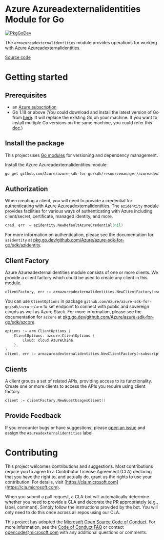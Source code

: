 # Azure Azureadexternalidentities Module for Go

[![PkgGoDev](https://pkg.go.dev/badge/github.com/Azure/azure-sdk-for-go/sdk/resourcemanager/azureadexternalidentities/armazureadexternalidentities)](https://pkg.go.dev/github.com/Azure/azure-sdk-for-go/sdk/resourcemanager/azureadexternalidentities/armazureadexternalidentities)

The `armazureadexternalidentities` module provides operations for working with Azure Azureadexternalidentities.

[Source code](https://github.com/Azure/azure-sdk-for-go/tree/main/sdk/resourcemanager/azureadexternalidentities/armazureadexternalidentities)

# Getting started

## Prerequisites

- an [Azure subscription](https://azure.microsoft.com/free/)
- Go 1.18 or above (You could download and install the latest version of Go from [here](https://go.dev/doc/install). It will replace the existing Go on your machine. If you want to install multiple Go versions on the same machine, you could refer this [doc](https://go.dev/doc/manage-install).)

## Install the package

This project uses [Go modules](https://github.com/golang/go/wiki/Modules) for versioning and dependency management.

Install the Azure Azureadexternalidentities module:

```sh
go get github.com/Azure/azure-sdk-for-go/sdk/resourcemanager/azureadexternalidentities/armazureadexternalidentities
```

## Authorization

When creating a client, you will need to provide a credential for authenticating with Azure Azureadexternalidentities.  The `azidentity` module provides facilities for various ways of authenticating with Azure including client/secret, certificate, managed identity, and more.

```go
cred, err := azidentity.NewDefaultAzureCredential(nil)
```

For more information on authentication, please see the documentation for `azidentity` at [pkg.go.dev/github.com/Azure/azure-sdk-for-go/sdk/azidentity](https://pkg.go.dev/github.com/Azure/azure-sdk-for-go/sdk/azidentity).

## Client Factory

Azure Azureadexternalidentities module consists of one or more clients. We provide a client factory which could be used to create any client in this module.

```go
clientFactory, err := armazureadexternalidentities.NewClientFactory(<subscription ID>, cred, nil)
```

You can use `ClientOptions` in package `github.com/Azure/azure-sdk-for-go/sdk/azcore/arm` to set endpoint to connect with public and sovereign clouds as well as Azure Stack. For more information, please see the documentation for `azcore` at [pkg.go.dev/github.com/Azure/azure-sdk-for-go/sdk/azcore](https://pkg.go.dev/github.com/Azure/azure-sdk-for-go/sdk/azcore).

```go
options := arm.ClientOptions {
    ClientOptions: azcore.ClientOptions {
        Cloud: cloud.AzureChina,
    },
}
client, err := armazureadexternalidentities.NewClientFactory(<subscription ID>, cred, &options)
```

## Clients

A client groups a set of related APIs, providing access to its functionality.  Create one or more clients to access the APIs you require using client factory.

```go
client := clientFactory.NewGuestUsagesClient()
```

## Provide Feedback

If you encounter bugs or have suggestions, please
[open an issue](https://github.com/Azure/azure-sdk-for-go/issues) and assign the `Azureadexternalidentities` label.

# Contributing

This project welcomes contributions and suggestions. Most contributions require
you to agree to a Contributor License Agreement (CLA) declaring that you have
the right to, and actually do, grant us the rights to use your contribution.
For details, visit [https://cla.microsoft.com](https://cla.microsoft.com).

When you submit a pull request, a CLA-bot will automatically determine whether
you need to provide a CLA and decorate the PR appropriately (e.g., label,
comment). Simply follow the instructions provided by the bot. You will only
need to do this once across all repos using our CLA.

This project has adopted the
[Microsoft Open Source Code of Conduct](https://opensource.microsoft.com/codeofconduct/).
For more information, see the
[Code of Conduct FAQ](https://opensource.microsoft.com/codeofconduct/faq/)
or contact [opencode@microsoft.com](mailto:opencode@microsoft.com) with any
additional questions or comments.
